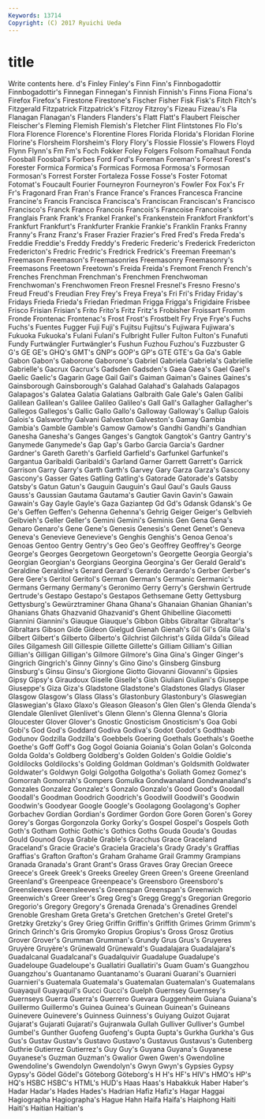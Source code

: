 ```yaml
---
Keywords: 13714 
Copyright: (C) 2017 Ryuichi Ueda
---
```


# title

Write contents here.
d's Finley Finley's Finn Finn's Finnbogadottir Finnbogadottir's Finnegan Finnegan's Finnish
Finnish's Finns Fiona Fiona's Firefox Firefox's Firestone Firestone's Fischer Fisher
Fisk Fisk's Fitch Fitch's Fitzgerald Fitzpatrick Fitzpatrick's Fitzroy Fitzroy's Fizeau
Fizeau's Fla Flanagan Flanagan's Flanders Flanders's Flatt Flatt's Flaubert Fleischer
Fleischer's Fleming Flemish Flemish's Fletcher Flint Flintstones Flo Flo's Flora
Florence Florence's Florentine Flores Florida Florida's Floridan Florine Florine's Florsheim
Florsheim's Flory Flory's Flossie Flossie's Flowers Floyd Flynn Flynn's Fm
Fm's Foch Fokker Foley Folgers Folsom Fomalhaut Fonda Foosball Foosball's
Forbes Ford Ford's Foreman Foreman's Forest Forest's Forester Formica Formica's
Formicas Formosa Formosa's Formosan Formosan's Forrest Forster Fortaleza Fosse Fosse's
Foster Fotomat Fotomat's Foucault Fourier Fourneyron Fourneyron's Fowler Fox Fox's
Fr Fr's Fragonard Fran Fran's France France's Frances Francesca Francine
Francine's Francis Francisca Francisca's Franciscan Franciscan's Francisco Francisco's Franck Franco
Francois Francois's Francoise Francoise's Franglais Frank Frank's Frankel Frankel's Frankenstein
Frankfort Frankfort's Frankfurt Frankfurt's Frankfurter Frankie Frankie's Franklin Franks Franny
Franny's Franz Franz's Fraser Frazier Frazier's Fred Fred's Freda Freda's
Freddie Freddie's Freddy Freddy's Frederic Frederic's Frederick Fredericton Fredericton's Fredric
Fredric's Fredrick Fredrick's Freeman Freeman's Freemason Freemason's Freemasonries Freemasonry Freemasonry's
Freemasons Freetown Freetown's Freida Freida's Fremont French French's Frenches Frenchman
Frenchman's Frenchmen Frenchwoman Frenchwoman's Frenchwomen Freon Fresnel Fresnel's Fresno Fresno's
Freud Freud's Freudian Frey Frey's Freya Freya's Fri Fri's Friday
Friday's Fridays Frieda Frieda's Friedan Friedman Frigga Frigga's Frigidaire Frisbee
Frisco Frisian Frisian's Frito Frito's Fritz Fritz's Frobisher Froissart Fromm
Fronde Frontenac Frontenac's Frost Frost's Frostbelt Fry Frye Frye's Fuchs
Fuchs's Fuentes Fugger Fuji Fuji's Fujitsu Fujitsu's Fujiwara Fujiwara's Fukuoka
Fukuoka's Fulani Fulani's Fulbright Fuller Fulton Fulton's Funafuti Fundy Furtwängler
Furtwängler's Fushun Fuzhou Fuzhou's Fuzzbuster G G's GE GE's GHQ's
GMT's GNP's GOP's GP's GTE GTE's Ga Ga's Gable Gabon
Gabon's Gaborone Gaborone's Gabriel Gabriela Gabriela's Gabrielle Gabrielle's Gacrux Gacrux's
Gadsden Gadsden's Gaea Gaea's Gael Gael's Gaelic Gaelic's Gagarin Gage
Gail Gail's Gaiman Gaiman's Gaines Gaines's Gainsborough Gainsborough's Galahad Galahad's
Galahads Galapagos Galapagos's Galatea Galatia Galatians Galbraith Gale Gale's Galen
Galibi Galilean Galilean's Galilee Galileo Galileo's Gall Gall's Gallagher Gallagher's
Gallegos Gallegos's Gallic Gallo Gallo's Galloway Galloway's Gallup Galois Galois's
Galsworthy Galvani Galveston Galveston's Gamay Gambia Gambia's Gamble Gamble's Gamow
Gamow's Gandhi Gandhi's Gandhian Ganesha Ganesha's Ganges Ganges's Gangtok Gangtok's
Gantry Gantry's Ganymede Ganymede's Gap Gap's Garbo Garcia Garcia's Gardner
Gardner's Gareth Gareth's Garfield Garfield's Garfunkel Garfunkel's Gargantua Garibaldi Garibaldi's
Garland Garner Garrett Garrett's Garrick Garrison Garry Garry's Garth Garth's
Garvey Gary Garza Garza's Gascony Gascony's Gasser Gates Gatling Gatling's
Gatorade Gatorade's Gatsby Gatsby's Gatun Gatun's Gauguin Gauguin's Gaul Gaul's
Gauls Gauss Gauss's Gaussian Gautama Gautama's Gautier Gavin Gavin's Gawain
Gawain's Gay Gayle Gayle's Gaza Gaziantep Gd Gd's Gdansk Gdansk's
Ge Ge's Geffen Geffen's Gehenna Gehenna's Gehrig Geiger Geiger's Gelbvieh
Gelbvieh's Geller Geller's Gemini Gemini's Geminis Gen Gena Gena's Genaro
Genaro's Gene Gene's Genesis Genesis's Genet Genet's Geneva Geneva's Genevieve
Genevieve's Genghis Genghis's Genoa Genoa's Genoas Gentoo Gentry Gentry's Geo
Geo's Geoffrey Geoffrey's George George's Georges Georgetown Georgetown's Georgette Georgia
Georgia's Georgian Georgian's Georgians Georgina Georgina's Ger Gerald Gerald's Geraldine
Geraldine's Gerard Gerard's Gerardo Gerardo's Gerber Gerber's Gere Gere's Geritol
Geritol's German German's Germanic Germanic's Germans Germany Germany's Geronimo Gerry
Gerry's Gershwin Gertrude Gertrude's Gestapo Gestapo's Gestapos Gethsemane Getty Gettysburg
Gettysburg's Gewürztraminer Ghana Ghana's Ghanaian Ghanian Ghanian's Ghanians Ghats Ghazvanid
Ghazvanid's Ghent Ghibelline Giacometti Giannini Giannini's Giauque Giauque's Gibbon Gibbs
Gibraltar Gibraltar's Gibraltars Gibson Gide Gideon Gielgud Gienah Gienah's Gil
Gil's Gila Gila's Gilbert Gilbert's Gilberto Gilberto's Gilchrist Gilchrist's Gilda
Gilda's Gilead Giles Gilgamesh Gill Gillespie Gillette Gillette's Gilliam Gilliam's
Gillian Gillian's Gilligan Gilligan's Gilmore Gilmore's Gina Gina's Ginger Ginger's
Gingrich Gingrich's Ginny Ginny's Gino Gino's Ginsberg Ginsburg Ginsburg's Ginsu
Ginsu's Giorgione Giotto Giovanni Giovanni's Gipsies Gipsy Gipsy's Giraudoux Giselle
Giselle's Gish Giuliani Giuliani's Giuseppe Giuseppe's Giza Giza's Gladstone Gladstone's
Gladstones Gladys Glaser Glasgow Glasgow's Glass Glass's Glastonbury Glastonbury's Glaswegian
Glaswegian's Glaxo Glaxo's Gleason Gleason's Glen Glen's Glenda Glenda's Glendale
Glenlivet Glenlivet's Glenn Glenn's Glenna Glenna's Gloria Gloucester Glover Glover's
Gnostic Gnosticism Gnosticism's Goa Gobi Gobi's God God's Goddard Godiva
Godiva's Godot Godot's Godthaab Godunov Godzilla Godzilla's Goebbels Goering Goethals
Goethals's Goethe Goethe's Goff Goff's Gog Gogol Goiania Goiania's Golan
Golan's Golconda Golda Golda's Goldberg Goldberg's Golden Golden's Goldie Goldie's
Goldilocks Goldilocks's Golding Goldman Goldman's Goldsmith Goldwater Goldwater's Goldwyn Golgi
Golgotha Golgotha's Goliath Gomez Gomez's Gomorrah Gomorrah's Gompers Gomulka Gondwanaland
Gondwanaland's Gonzales Gonzalez Gonzalez's Gonzalo Gonzalo's Good Good's Goodall Goodall's
Goodman Goodrich Goodrich's Goodwill Goodwill's Goodwin Goodwin's Goodyear Google Google's
Goolagong Goolagong's Gopher Gorbachev Gordian Gordian's Gordimer Gordon Gore Goren
Goren's Gorey Gorey's Gorgas Gorgonzola Gorky Gorky's Gospel Gospel's Gospels
Goth Goth's Gotham Gothic Gothic's Gothics Goths Gouda Gouda's Goudas
Gould Gounod Goya Grable Grable's Gracchus Grace Graceland Graceland's Gracie
Gracie's Graciela Graciela's Grady Grady's Graffias Graffias's Grafton Grafton's Graham
Grahame Grail Grammy Grampians Granada Granada's Grant Grant's Grass Graves
Gray Grecian Greece Greece's Greek Greek's Greeks Greeley Green Green's
Greene Greenland Greenland's Greenpeace Greenpeace's Greensboro Greensboro's Greensleeves Greensleeves's Greenspan
Greenspan's Greenwich Greenwich's Greer Greer's Greg Greg's Gregg Gregg's Gregorian
Gregorio Gregorio's Gregory Gregory's Grenada Grenada's Grenadines Grendel Grenoble Gresham
Greta Greta's Gretchen Gretchen's Gretel Gretel's Gretzky Gretzky's Grey Grieg
Griffin Griffin's Griffith Grimes Grimm Grimm's Grinch Grinch's Gris Gromyko
Gropius Gropius's Gross Grosz Grotius Grover Grover's Grumman Grumman's Grundy
Grus Grus's Gruyeres Gruyère Gruyère's Grünewald Grünewald's Guadalajara Guadalajara's Guadalcanal
Guadalcanal's Guadalquivir Guadalupe Guadalupe's Guadeloupe Guadeloupe's Guallatiri Guallatiri's Guam Guam's
Guangzhou Guangzhou's Guantanamo Guantanamo's Guarani Guarani's Guarnieri Guarnieri's Guatemala Guatemala's
Guatemalan Guatemalan's Guatemalans Guayaquil Guayaquil's Gucci Gucci's Guelph Guernsey Guernsey's
Guernseys Guerra Guerra's Guerrero Guevara Guggenheim Guiana Guiana's Guillermo Guillermo's
Guinea Guinea's Guinean Guinean's Guineans Guinevere Guinevere's Guinness Guinness's Guiyang
Guizot Gujarat Gujarat's Gujarati Gujarati's Gujranwala Gullah Gulliver Gulliver's Gumbel
Gumbel's Gunther Guofeng Guofeng's Gupta Gupta's Gurkha Gurkha's Gus Gus's
Gustav Gustav's Gustavo Gustavo's Gustavus Gustavus's Gutenberg Guthrie Gutierrez Gutierrez's
Guy Guy's Guyana Guyana's Guyanese Guyanese's Guzman Guzman's Gwalior Gwen
Gwen's Gwendoline Gwendoline's Gwendolyn Gwendolyn's Gwyn Gwyn's Gypsies Gypsy Gypsy's
Gödel Gödel's Göteborg Göteborg's H H's HF's HIV's HMO's HP's
HQ's HSBC HSBC's HTML's HUD's Haas Haas's Habakkuk Haber Haber's
Hadar Hadar's Hades Hades's Hadrian Hafiz Hafiz's Hagar Haggai Hagiographa
Hagiographa's Hague Hahn Haifa Haifa's Haiphong Haiti Haiti's Haitian Haitian's
